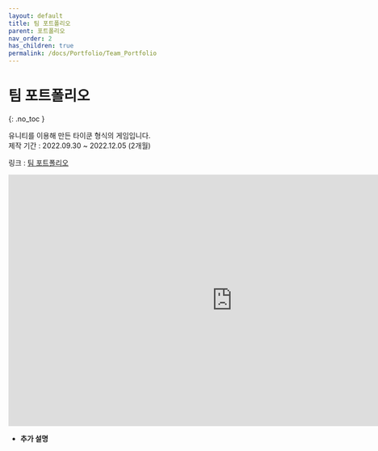```yaml
---
layout: default
title: 팀 포트폴리오
parent: 포트폴리오
nav_order: 2
has_children: true
permalink: /docs/Portfolio/Team_Portfolio
---
```


# 팀 포트폴리오  
{: .no_toc }

유니티를 이용해 만든 타이쿤 형식의 게임입니다.  
제작 기간 : 2022.09.30 ~ 2022.12.05 (2개월)  

링크 : <a href="https://youtu.be/tWiCQQzsY2c" target="_blank"> 팀 포트폴리오 </a>  

<iframe width="885" height="498" src="https://www.youtube.com/embed/tWiCQQzsY2c" title="[Unity3D] 팀 프로젝트 IAGM" frameborder="0" allow="accelerometer; autoplay; clipboard-write; encrypted-media; gyroscope; picture-in-picture; web-share" allowfullscreen></iframe>  

- **추가 설명**